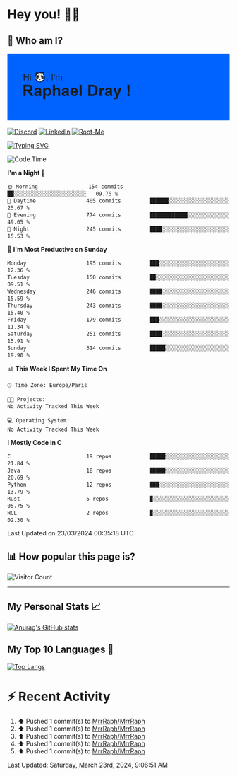 # **Hey you! 👋🏼**

## **🔎 Who am I?**

<img src="https://github.com/MrrRaph/MrrRaph/blob/master/header.png?raw=true">

[![Discord](https://img.shields.io/badge/Discord-7289DA?style=for-the-badge&logo=discord&logoColor=white
)](https://discordapp.com/users/MrRaph#4214/)
[![LinkedIn](https://img.shields.io/badge/LinkedIn-0077B5?style=for-the-badge&logo=linkedin&logoColor=white)](https://www.linkedin.com/in/raphaeldray/)
[![Root-Me](https://img.shields.io/badge/dynamic/json?color=yellowgreen&label=Root-me%20Score&query=score&style=for-the-badge&url=https://raw.githubusercontent.com/MrrRaph/MrrRaph/master/root-me-stats.json&logoColor=white)](https://www.root-me.org/PandHacker)


[![Typing SVG](https://readme-typing-svg.herokuapp.com?font=glory&size=23&multiline=true&height=65&lines=CyberSecurity+Engineer+%F0%9F%92%BB;Freelance+Fullstack+Developer)](https://git.io/typing-svg)

<!--START_SECTION:waka-->
![Code Time](http://img.shields.io/badge/Code%20Time-0%20secs-blue)

**I'm a Night 🦉** 

```text
🌞 Morning                154 commits         ██░░░░░░░░░░░░░░░░░░░░░░░   09.76 % 
🌆 Daytime                405 commits         ██████░░░░░░░░░░░░░░░░░░░   25.67 % 
🌃 Evening                774 commits         ████████████░░░░░░░░░░░░░   49.05 % 
🌙 Night                  245 commits         ████░░░░░░░░░░░░░░░░░░░░░   15.53 % 
```
📅 **I'm Most Productive on Sunday** 

```text
Monday                   195 commits         ███░░░░░░░░░░░░░░░░░░░░░░   12.36 % 
Tuesday                  150 commits         ██░░░░░░░░░░░░░░░░░░░░░░░   09.51 % 
Wednesday                246 commits         ████░░░░░░░░░░░░░░░░░░░░░   15.59 % 
Thursday                 243 commits         ████░░░░░░░░░░░░░░░░░░░░░   15.40 % 
Friday                   179 commits         ███░░░░░░░░░░░░░░░░░░░░░░   11.34 % 
Saturday                 251 commits         ████░░░░░░░░░░░░░░░░░░░░░   15.91 % 
Sunday                   314 commits         █████░░░░░░░░░░░░░░░░░░░░   19.90 % 
```


📊 **This Week I Spent My Time On** 

```text
🕑︎ Time Zone: Europe/Paris

🐱‍💻 Projects: 
No Activity Tracked This Week

💻 Operating System: 
No Activity Tracked This Week
```

**I Mostly Code in C** 

```text
C                        19 repos            █████░░░░░░░░░░░░░░░░░░░░   21.84 % 
Java                     18 repos            █████░░░░░░░░░░░░░░░░░░░░   20.69 % 
Python                   12 repos            ███░░░░░░░░░░░░░░░░░░░░░░   13.79 % 
Rust                     5 repos             █░░░░░░░░░░░░░░░░░░░░░░░░   05.75 % 
HCL                      2 repos             █░░░░░░░░░░░░░░░░░░░░░░░░   02.30 % 
```




 Last Updated on 23/03/2024 00:35:18 UTC
<!--END_SECTION:waka-->

## **📊 How popular this page is?**

![Visitor Count](https://profile-counter.glitch.me/MrrRaph/count.svg)

---

## **My Personal Stats 📈**

[![Anurag's GitHub stats](https://github-readme-stats.vercel.app/api?username=mrrraph&count_private=true&show_icons=true&title_color=fff&text_color=fff&bg_color=30,36d1dc,904e95)](https://github.com/anuraghazra/github-readme-stats)

## **My Top 10 Languages 📣**

[![Top Langs](https://github-readme-stats.vercel.app/api/top-langs/?username=mrrraph&langs_count=10&layout=compact&hide=html,css&hide_title=true)](https://github.com/anuraghazra/github-readme-stats)


# **⚡ Recent Activity**

<!--RECENT_ACTIVITY:start-->
1. ⬆️ Pushed 1 commit(s) to [MrrRaph/MrrRaph](https://github.com/MrrRaph/MrrRaph)<br>
2. ⬆️ Pushed 1 commit(s) to [MrrRaph/MrrRaph](https://github.com/MrrRaph/MrrRaph)<br>
3. ⬆️ Pushed 1 commit(s) to [MrrRaph/MrrRaph](https://github.com/MrrRaph/MrrRaph)<br>
4. ⬆️ Pushed 1 commit(s) to [MrrRaph/MrrRaph](https://github.com/MrrRaph/MrrRaph)<br>
5. ⬆️ Pushed 1 commit(s) to [MrrRaph/MrrRaph](https://github.com/MrrRaph/MrrRaph)<br>
<!--RECENT_ACTIVITY:end-->
<!--RECENT_ACTIVITY:last_update-->
Last Updated: Saturday, March 23rd, 2024, 9:06:51 AM
<!--RECENT_ACTIVITY:last_update_end-->
